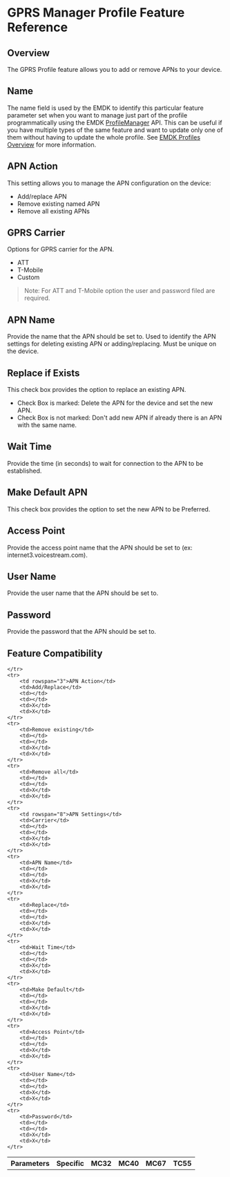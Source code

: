 # GPRS Manager Profile Feature Reference

## Overview

The GPRS Profile feature allows you to add or remove APNs to your device. 

## Name
The name field is used by the EMDK to identify this particular feature parameter set when you want to manage just part of the profile programmatically using the EMDK [ProfileManager](../api/ProfileManager) API. This can be useful if you have multiple types of the same feature and want to update only one of them without having to update the whole profile. See [EMDK Profiles Overview](../guide/profiles/usingwizard) for more information.


## APN Action
This setting allows you to manage the APN configuration on the device:

* Add/replace APN
* Remove existing named APN
* Remove all existing APNs

## GPRS Carrier 
Options for GPRS carrier for the APN.

* ATT
* T-Mobile
* Custom

>Note: For ATT and T-Mobile option the user and password filed are required.

## APN Name 
Provide the name that the APN should be set to. Used to identify the APN settings for deleting existing APN or adding/replacing. Must be unique on the device. 

## Replace if Exists 
This check box provides the option to replace an existing APN.

* Check Box is marked: Delete the APN for the device and set the new APN.
* Check Box is not marked: Don't add new APN if already there is an APN with the same name.

## Wait Time
Provide the time (in seconds) to wait for connection to the APN to be established.

## Make Default APN 
This check box provides the option to set the new APN to be Preferred.

## Access Point 
Provide the access point name that the APN should be set to (ex: internet3.voicestream.com).

## User Name
Provide the user name that the APN should be set to.

## Password
Provide the password that the APN should be set to.

## Feature Compatibility

<table>
	<tr>
		<th>Parameters</th>
		<th>Specific</th>
		<th>MC32</th>
		<th>MC40</th>
		<th>MC67</th>
		<th>TC55</th>

	</tr>
	<tr>
		<td rowspan="3">APN Action</td>
		<td>Add/Replace</td>
		<td></td>
		<td></td>
		<td>X</td>
		<td>X</td>
	</tr>
	<tr>
		<td>Remove existing</td>
		<td></td>
		<td></td>
		<td>X</td>
		<td>X</td>
	</tr>
	<tr>
		<td>Remove all</td>
		<td></td>
		<td></td>
		<td>X</td>
		<td>X</td>
	</tr>
	<tr>
		<td rowspan="8">APN Settings</td>
		<td>Carrier</td>
		<td></td>
		<td></td>
		<td>X</td>
		<td>X</td>
	</tr>
	<tr>
		<td>APN Name</td>
		<td></td>
		<td></td>
		<td>X</td>
		<td>X</td>
	</tr>
	<tr>
		<td>Replace</td>
		<td></td>
		<td></td>
		<td>X</td>
		<td>X</td>
	</tr>
	<tr>
		<td>Wait Time</td>
		<td></td>
		<td></td>
		<td>X</td>
		<td>X</td>
	</tr>
	<tr>
		<td>Make Default</td>
		<td></td>
		<td></td>
		<td>X</td>
		<td>X</td>
	</tr>
	<tr>
		<td>Access Point</td>
		<td></td>
		<td></td>
		<td>X</td>
		<td>X</td>
	</tr>
	<tr>
		<td>User Name</td>
		<td></td>
		<td></td>
		<td>X</td>
		<td>X</td>
	</tr>
	<tr>
		<td>Password</td>
		<td></td>
		<td></td>
		<td>X</td>
		<td>X</td>
	</tr>

</table>


